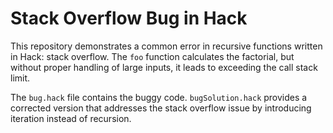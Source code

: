 # Stack Overflow Bug in Hack

This repository demonstrates a common error in recursive functions written in Hack: stack overflow.  The `foo` function calculates the factorial, but without proper handling of large inputs, it leads to exceeding the call stack limit.

The `bug.hack` file contains the buggy code.  `bugSolution.hack` provides a corrected version that addresses the stack overflow issue by introducing iteration instead of recursion.